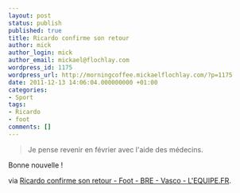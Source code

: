 ```yaml
---
layout: post
status: publish
published: true
title: Ricardo confirme son retour
author: mick
author_login: mick
author_email: mickael@flochlay.com
wordpress_id: 1175
wordpress_url: http://morningcoffee.mickaelflochlay.com/?p=1175
date: 2011-12-13 14:06:04.000000000 +01:00
categories:
- Sport
tags:
- Ricardo
- foot
comments: []
---
```

<blockquote>Je pense revenir en février avec l'aide des médecins.</blockquote>
Bonne nouvelle !

via <a href="http://www.lequipe.fr/Football/breves2011/20111027_105315_ricardo-veut-revenir.html">Ricardo confirme son retour - Foot - BRE - Vasco - L'EQUIPE.FR</a>.
